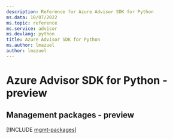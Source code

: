```yaml
---
description: Reference for Azure Advisor SDK for Python
ms.data: 10/07/2022
ms.topic: reference
ms.service: advisor
ms.devlang: python
title: Azure Advisor SDK for Python
ms.author: lmazuel
author: lmazuel
---
```

# Azure Advisor SDK for Python - preview

## Management packages - preview
[!INCLUDE [mgmt-packages](advisor-mgmt-index.md)]